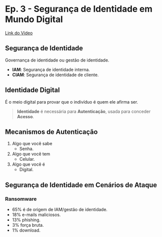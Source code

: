 # Ep. 3 - Segurança de Identidade em Mundo Digital
[Link do Vídeo](https://www.youtube.com/watch?v=_pJKjOY2SO8&ab_channel=CyBBerMulheres)

## Segurança de Identidade
Governança de identidade ou gestão de identidade.

- **IAM**: Segurança de identidade interna.
- **CIAM**: Segurança de identidade de cliente.

## Identidade Digital
É o meio digital para provar que o indivíduo é quem ele afirma ser.

> **Identidade** é necessária para **Autenticação**, usada para conceder **Acesso**.

## Mecanismos de Autenticação
1. Algo que você sabe
   - Senha.
2. Algo que você tem
   - Celular.
3. Algo que você é
   - Digital.

## Segurança de Identidade em Cenários de Ataque

### Ransomware
- 65% é de origem de IAM/gestão de identidade.
- 18% e-mails maliciosos.
- 13% phishing.
- 3% força bruta.
- 1% download.